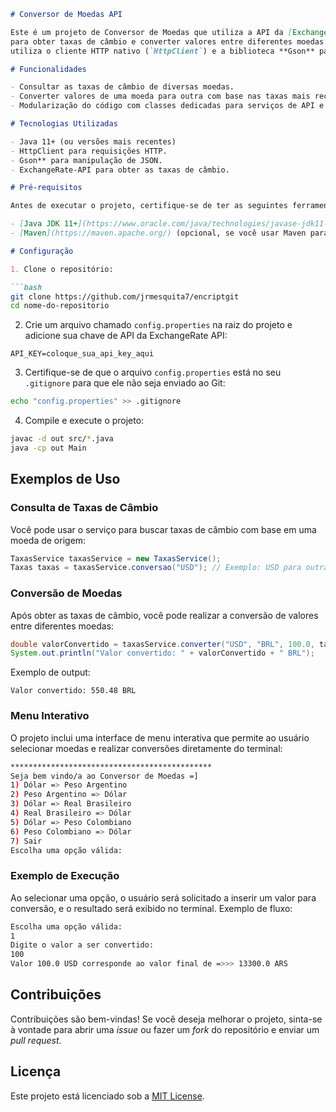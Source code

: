 ```markdown
# Conversor de Moedas API

Este é um projeto de Conversor de Moedas que utiliza a API da [ExchangeRate-API](https://www.exchangerate-api.com/)
para obter taxas de câmbio e converter valores entre diferentes moedas. O projeto está implementado em **Java** e
utiliza o cliente HTTP nativo (`HttpClient`) e a biblioteca **Gson** para trabalhar com JSON.

# Funcionalidades

- Consultar as taxas de câmbio de diversas moedas.
- Converter valores de uma moeda para outra com base nas taxas mais recentes.
- Modularização do código com classes dedicadas para serviços de API e conversão de moedas.

# Tecnologias Utilizadas

- Java 11+ (ou versões mais recentes)
- HttpClient para requisições HTTP.
- Gson** para manipulação de JSON.
- ExchangeRate-API para obter as taxas de câmbio.

# Pré-requisitos

Antes de executar o projeto, certifique-se de ter as seguintes ferramentas instaladas:

- [Java JDK 11+](https://www.oracle.com/java/technologies/javase-jdk11-downloads.html)
- [Maven](https://maven.apache.org/) (opcional, se você usar Maven para gerenciamento de dependências)

# Configuração

1. Clone o repositório:

```bash
git clone https://github.com/jrmesquita7/encriptgit
cd nome-do-repositorio
```

2. Crie um arquivo chamado `config.properties` na raiz do projeto e adicione sua chave de API da ExchangeRate API:

```properties
API_KEY=coloque_sua_api_key_aqui
```

3. Certifique-se de que o arquivo `config.properties` está no seu `.gitignore` para que ele não seja enviado ao Git:

```bash
echo "config.properties" >> .gitignore
```

4. Compile e execute o projeto:

```bash
javac -d out src/*.java
java -cp out Main
```

## Exemplos de Uso

### Consulta de Taxas de Câmbio

Você pode usar o serviço para buscar taxas de câmbio com base em uma moeda de origem:

```java
TaxasService taxasService = new TaxasService();
Taxas taxas = taxasService.conversao("USD"); // Exemplo: USD para outras moedas
```

### Conversão de Moedas

Após obter as taxas de câmbio, você pode realizar a conversão de valores entre diferentes moedas:

```java
double valorConvertido = taxasService.converter("USD", "BRL", 100.0, taxas); 
System.out.println("Valor convertido: " + valorConvertido + " BRL");
```

Exemplo de output:

```plaintext
Valor convertido: 550.48 BRL
```

### Menu Interativo

O projeto inclui uma interface de menu interativa que permite ao usuário selecionar moedas e realizar conversões diretamente do terminal:

```bash
*********************************************
Seja bem vindo/a ao Conversor de Moedas =]
1) Dólar => Peso Argentino
2) Peso Argentino => Dólar
3) Dólar => Real Brasileiro
4) Real Brasileiro => Dólar
5) Dólar => Peso Colombiano
6) Peso Colombiano => Dólar
7) Sair
Escolha uma opção válida:
```

### Exemplo de Execução

Ao selecionar uma opção, o usuário será solicitado a inserir um valor para conversão, e o resultado será exibido no terminal. Exemplo de fluxo:

```bash
Escolha uma opção válida:
1
Digite o valor a ser convertido:
100
Valor 100.0 USD corresponde ao valor final de =>>> 13300.0 ARS
```

## Contribuições

Contribuições são bem-vindas! Se você deseja melhorar o projeto, sinta-se à vontade para abrir uma _issue_ ou fazer um _fork_ do repositório e enviar um _pull request_.

## Licença

Este projeto está licenciado sob a [MIT License](https://opensource.org/licenses/MIT).
```
